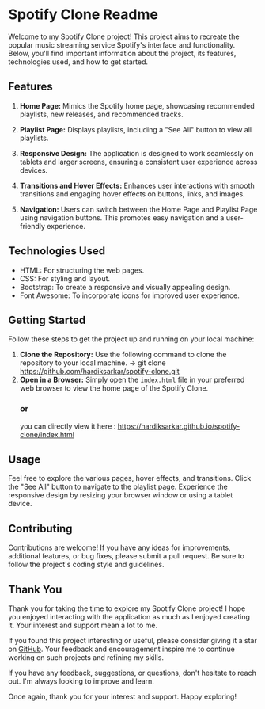 # Spotify Clone Readme

Welcome to my Spotify Clone project! This project aims to recreate the popular music streaming service Spotify's interface and functionality. Below, you'll find important information about the project, its features, technologies used, and how to get started.

## Features

1. **Home Page:** Mimics the Spotify home page, showcasing recommended playlists, new releases, and recommended tracks.

2. **Playlist Page:** Displays playlists, including a "See All" button to view all playlists.

3. **Responsive Design:** The application is designed to work seamlessly on tablets and larger screens, ensuring a consistent user experience across devices.

4. **Transitions and Hover Effects:** Enhances user interactions with smooth transitions and engaging hover effects on buttons, links, and images.

5. **Navigation:** Users can switch between the Home Page and Playlist Page using navigation buttons. This promotes easy navigation and a user-friendly experience.

## Technologies Used

- HTML: For structuring the web pages.
- CSS: For styling and layout.
- Bootstrap: To create a responsive and visually appealing design.
- Font Awesome: To incorporate icons for improved user experience.

## Getting Started

Follow these steps to get the project up and running on your local machine:

1. **Clone the Repository:** Use the following command to clone the repository to your local machine. -> git clone https://github.com/hardiksarkar/spotify-clone.git
2. **Open in a Browser:** Simply open the `index.html` file in your preferred web browser to view the home page of the Spotify Clone.
   ### or
   you can directly view it here : https://hardiksarkar.github.io/spotify-clone/index.html

## Usage

Feel free to explore the various pages, hover effects, and transitions. Click the "See All" button to navigate to the playlist page. Experience the responsive design by resizing your browser window or using a tablet device.

## Contributing

Contributions are welcome! If you have any ideas for improvements, additional features, or bug fixes, please submit a pull request. Be sure to follow the project's coding style and guidelines.

## Thank You

Thank you for taking the time to explore my Spotify Clone project! I hope you enjoyed interacting with the application as much as I enjoyed creating it. Your interest and support mean a lot to me.

If you found this project interesting or useful, please consider giving it a star on [GitHub]( https://github.com/hardiksarkar/spotify-clone). Your feedback and encouragement inspire me to continue working on such projects and refining my skills.

If you have any feedback, suggestions, or questions, don't hesitate to reach out. I'm always looking to improve and learn.

Once again, thank you for your interest and support. Happy exploring!



